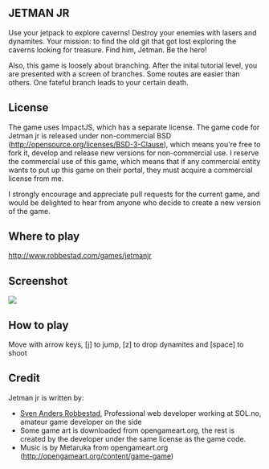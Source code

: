 JETMAN JR
-------------

Use your jetpack to explore caverns! Destroy your enemies with lasers and dynamites. Your mission: to find the
old git that got lost exploring the caverns looking for treasure. Find him, Jetman. Be the hero!

Also, this game is loosely about branching. After the inital tutorial level, you are presented
with a screen of branches. Some routes are easier than others. One fateful branch leads to your 
certain death. 

License
-------------
The game uses ImpactJS, which has a separate license. The game code for
Jetman jr is released under non-commercial BSD (http://opensource.org/licenses/BSD-3-Clause), 
which means you're free to fork it, develop and release new versions for non-commercial use. I reserve
the commercial use of this game, which means that if any commercial entity wants to put up this game
on their portal, they must acquire a commercial license from me. 

I strongly encourage  and appreciate pull requests for the current game, and would be delighted 
to hear from anyone who decide to create a new version of the game.

Where to play
-------------
http://www.robbestad.com/games/jetmanjr

Screenshot 
-------------
<img src="http://www.robbestad.com/games/jetmanjr/media/screenshot.png">


How to play
-------------
Move with arrow keys, [j] to jump, [z] to drop dynamites and [space] to shoot

Credit
-------------
Jetman jr is written by:

* [Sven Anders Robbestad](http://twitter.com/realsven), Professional web developer working at SOL.no, amateur game developer on the side 
* Some game art is downloaded from opengameart.org, the rest is created by the developer under the same license as the game code. 
* Music is by Metaruka from opengameart.org (http://opengameart.org/content/game-game)

